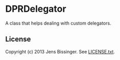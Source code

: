 DPRDelegator
============

A class that helps dealing with custom delegators.

## License

Copyright (c) 2013 Jens Bissinger. See [LICENSE.txt](LICENSE.txt).

